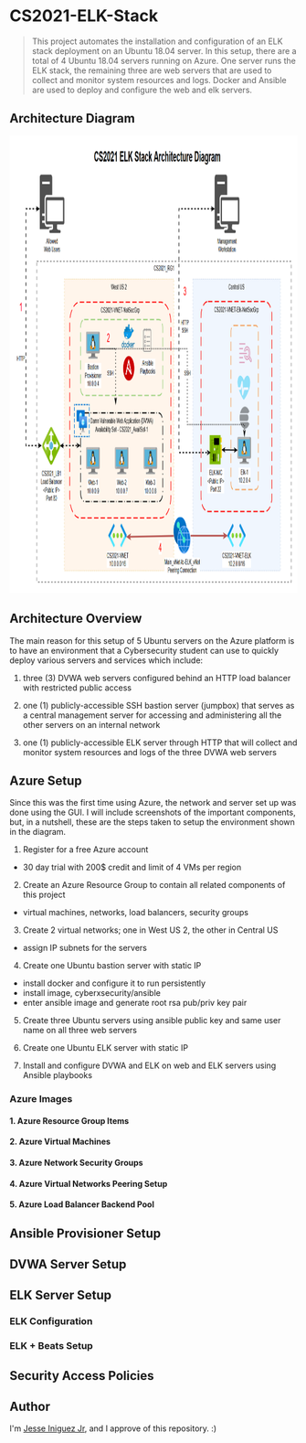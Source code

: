 # CS2021-ELK-Stack 
> This project automates the installation and configuration of an ELK stack deployment on an Ubuntu 18.04 server. In this setup, there are a total of 4 Ubuntu 18.04 servers running on Azure. One server runs the ELK stack, the remaining three are web servers that are used to collect and monitor system resources and logs. Docker and Ansible are used to deploy and configure the web and elk servers.

## Architecture Diagram
<p align="center"><img src="https://github.com/jiniguezjr/cs2021-elk-stack/blob/main/Images/CS2021-Project-1-Architecture1.png" width="1200" height="800" alt="CS2021 Project 1 ELK Stack Architecture Diagram" /></p>

## Architecture Overview
The main reason for this setup of 5 Ubuntu servers on the Azure platform is to have an environment that a Cybersecurity student can use to quickly deploy various servers and services which include:
1. three (3) DVWA web servers configured behind an HTTP load balancer with restricted public access

2. one (1) publicly-accessible SSH bastion server (jumpbox) that serves as a central management server for accessing and administering all the other servers on an internal network

3. one (1) publicly-accessible ELK server through HTTP that will collect and monitor system resources and logs of the three DVWA web servers

## Azure Setup
Since this was the first time using Azure, the network and server set up was done using the GUI. I will include screenshots of the important components, but, in a nutshell, these are the steps taken to setup the environment shown in the diagram.

1. Register for a free Azure account
 
- 30 day trial with 200$ credit and limit of 4 VMs per region

2. Create an Azure Resource Group to contain all related components of this project

- virtual machines, networks, load balancers, security groups

3. Create 2 virtual networks; one in West US 2, the other in Central US

- assign IP subnets for the servers

4. Create one Ubuntu bastion server with static IP

- install docker and configure it to run persistently
- install image, cyberxsecurity/ansible
- enter ansible image and generate root rsa pub/priv key pair

5. Create three Ubuntu servers using ansible public key and same user name on all three web servers

6. Create one Ubuntu ELK server with static IP

7. Install and configure DVWA and ELK on web and ELK servers using Ansible playbooks

### Azure Images
#### 1. Azure Resource Group Items

#### 2. Azure Virtual Machines
#### 3. Azure Network Security Groups

#### 4. Azure Virtual Networks Peering Setup
#### 5. Azure Load Balancer Backend Pool 

## Ansible Provisioner Setup 

## DVWA Server Setup

## ELK Server Setup 
### ELK Configuration
### ELK + Beats Setup
## Security Access Policies

## Author

I'm [Jesse Iniguez Jr](https://www.linkedin.com/in/jesseiniguez/), and I approve of this repository. :)
